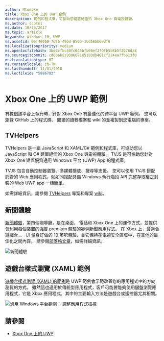 ```yaml
---
author: Mtoepke
title: Xbox One 上的 UWP 範例
description: 範例和程式庫，可協助您建置絕佳的 Xbox One 與電視體驗。
ms.author: scotmi
ms.date: 10/26/2017
ms.topic: article
keywords: Windows 10, UWP
ms.assetid: 9ef40050-7df6-49bd-8563-1bd58bb6e3f0
ms.localizationpriority: medium
ms.openlocfilehash: 3be6cfbc40fc645bfb66ef2f0fb9b8b5f2976da8
ms.sourcegitcommit: cd00bb829306871e5103db481cf224ea7fb613f0
ms.translationtype: MT
ms.contentlocale: zh-TW
ms.lasthandoff: 11/01/2018
ms.locfileid: "5886782"
---
```

# <a name="uwp-on-xbox-one-samples"></a>Xbox One 上的 UWP 範例

有數個該平台上執行時，針對 Xbox One 有最佳化的跨平台 UWP 範例。 您可以瀏覽 GitHub 上的程式碼、 閱讀的讀我檔案和 wiki 的並複製到您電腦的專案。

## <a name="tvhelpers"></a>TVHelpers

TVHelpers 是一組 JavaScript 和 XAML/C# 範例和程式庫，可協助您以 JavaScript 和 C# 建置絕佳的 Xbox One 與電視體驗。 TVJS 是可協助您針對 Xbox One 建置優質通用 Windows 平台 (UWP) App 的程式庫。

TVJS 包含自動控制器瀏覽、多媒體播放、搜尋等支援。 您可以使用 TVJS 搭配託管的 Web 應用程式，就如同搭配具備 Windows 執行階段 API 完整存取權之封裝的 Web UWP app 一樣簡單。

如需詳細資訊，請參閱 [TVHelpers](https://github.com/Microsoft/TVHelpers) 專案和專案 [wiki](https://github.com/Microsoft/TVHelpers/wiki)。

## <a name="the-news-experience"></a>新聞體驗

[新聞體驗](https://github.com/Microsoft/uwp-experiences/tree/news/apps/News)，第四個咖啡廳，是在桌面、 電話和 Xbox One 上的運作方式，並提供會利用每個裝置的強度 premium 體驗的範例新聞應用程式。 在 Xbox 上，最適合遊戲台，、 UI 量身訂做的 10 英呎體驗，並它保持在電視安全區域中，在其他的最佳化之間內容。 請參閱[部落格文章](https://blogs.windows.com/buildingapps/2016/09/09/tailoring-your-app-for-xbox-and-the-tv-app-dev-on-xbox-series/)，如需詳細資訊。

![新聞體驗](images/samples-1.png)

## <a name="gamepad-style-navigation-xaml-sample"></a>遊戲台樣式瀏覽 (XAML) 範例

[遊戲台樣式瀏覽 (XAML) 的範例](https://github.com/Microsoft/Windows-universal-samples/tree/master/Samples/XamlGamepadNavigation)是 UWP 範例會示範改善您的應用程式中的方向瀏覽的方式。 雖然這也適用於傳統型應用程式，客戶可能要能夠使用鍵盤瀏覽應用程式，它是 Xbox 應用程式，其中的主要輸入方法是遊戲台或遙控器尤其相關。

![通用 Windows 平台範例： 調整應用程式檢視](images/samples-2.png)

## <a name="see-also"></a>請參閱

- [Xbox One 上的 UWP](index.md)

